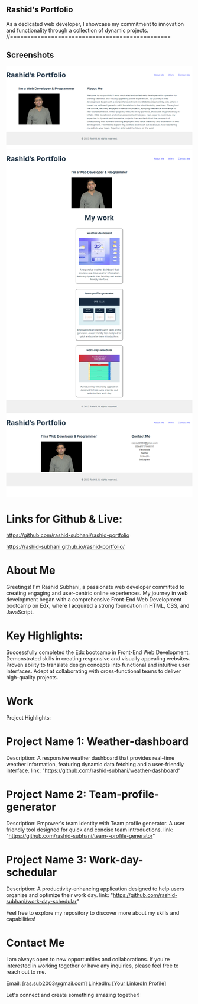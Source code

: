 ## Rashid's Portfolio
As a dedicated web developer, I showcase my commitment to innovation and functionality through a collection of dynamic projects.
//===============================================
## Screenshots
![alt text](about.png)
![alt text](work.png)
![alt text](contact.png)

# Links for Github & Live:
https://github.com/rashid-subhani/rashid-portfolio

https://rashid-subhani.github.io/rashid-portfolio/

# About Me
Greetings! I'm Rashid Subhani, a passionate web developer committed to creating engaging and user-centric online experiences. My journey in web development began with a comprehensive Front-End Web Development bootcamp on Edx, where I acquired a strong foundation in HTML, CSS, and JavaScript.

# Key Highlights:
Successfully completed the Edx bootcamp in Front-End Web Development.
Demonstrated skills in creating responsive and visually appealing websites.
Proven ability to translate design concepts into functional and intuitive user interfaces. Adept at collaborating with cross-functional teams to deliver high-quality projects.
# Work
Project Highlights:
# Project Name 1: Weather-dashboard

Description: A responsive weather dashboard that provides real-time weather information, featuring dynamic data fetching and a user-friendly interface.
link: "https://github.com/rashid-subhani/weather-dashboard"

# Project Name 2: Team-profile-generator
Description: Empower's team identity with Team profile generator. A user friendly tool designed for quick and concise team introductions.
link: "https://github.com/rashid-subhani/team--profile-generator"

# Project Name 3: Work-day-schedular
Description: A productivity-enhancing application designed to help users organize and optimize their work day.
link: "https://github.com/rashid-subhani/work-day-schedular"

Feel free to explore my repository to discover more about my skills and capabilities!

# Contact Me
I am always open to new opportunities and collaborations. If you're interested in working together or have any inquiries, please feel free to reach out to me.

Email: [ras.sub2003@gmail.com]
LinkedIn: [[Your LinkedIn Profile](https://github.com/rashid-subhani)]

Let's connect and create something amazing together!